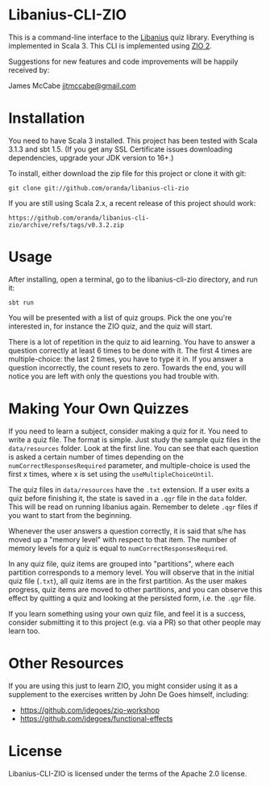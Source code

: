 Libanius-CLI-ZIO
================

This is a command-line interface to the [Libanius](https://github.com/oranda/libanius) quiz 
library. Everything is implemented in Scala 3. This CLI is implemented 
using [ZIO 2](https://github.com/zio/zio).

Suggestions for new features and code improvements will be happily received by:

James McCabe <jjtmccabe@gmail.com>


Installation
============

You need to have Scala 3 installed. This project has been tested with Scala 3.1.3 and sbt 1.5. (If 
you get any SSL Certificate issues downloading dependencies, upgrade your JDK version to 16+.)

To install, either download the zip file for this project or clone it with git:

    git clone git://github.com/oranda/libanius-cli-zio

If you are still using Scala 2.x, a recent release of this project should work:
   
    https://github.com/oranda/libanius-cli-zio/archive/refs/tags/v0.3.2.zip


Usage
=====

After installing, open a terminal, go to the libanius-cli-zio directory, and run it:

    sbt run
    
You will be presented with a list of quiz groups. Pick the one you're interested in, for instance
the ZIO quiz, and the quiz will start.

There is a lot of repetition in the quiz to aid learning. You have to answer a question 
correctly at least 6 times to be done with it. The first 4 times are multiple-choice: the 
last 2 times, you have to type it in. If you answer a question incorrectly, the count resets 
to zero. Towards the end, you will notice you are left with only the questions you had trouble 
with.


Making Your Own Quizzes
=======================

If you need to learn a subject, consider making a quiz for it. You need to write a quiz file.
The format is simple. Just study the sample quiz files in the `data/resources` folder. Look at
the first line. You can see that each question is asked a certain number of times depending
on the `numCorrectResponsesRequired` parameter, and multiple-choice is used the first x times,
where x is set using the `useMultipleChoiceUntil`.

The quiz files in `data/resources` have the `.txt` extension. If a user exits a quiz before 
finishing it, the state is saved in a `.qgr` file in the `data` folder. This will be read
on running libanius again. Remember to delete `.qgr` files if you want to start from the 
beginning.

Whenever the user answers a question correctly, it is said that s/he has moved up a "memory level" 
with respect to that item. The number of memory levels for a quiz is equal to 
`numCorrectResponsesRequired`. 

In any quiz file, quiz items are grouped into "partitions", where each partition corresponds to 
a memory level. You will observe that in the initial quiz file (`.txt`), all quiz items are in 
the first partition. As the user makes progress, quiz items are moved to other partitions, and 
you can observe this effect by quitting a quiz and looking at the persisted form, i.e. the 
`.qgr` file.

If you learn something using your own quiz file, and feel it is a success, consider 
submitting it to this project (e.g. via a PR) so that other people may learn too.


Other Resources
===============

If you are using this just to learn ZIO, you might consider using it
as a supplement to the exercises written by John De Goes himself, including:

- https://github.com/jdegoes/zio-workshop
- https://github.com/jdegoes/functional-effects


License
=======

Libanius-CLI-ZIO is licensed under the terms of the Apache 2.0 license.
